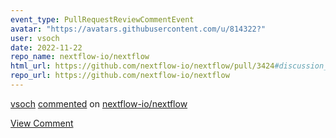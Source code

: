 ```yaml
---
event_type: PullRequestReviewCommentEvent
avatar: "https://avatars.githubusercontent.com/u/814322?"
user: vsoch
date: 2022-11-22
repo_name: nextflow-io/nextflow
html_url: https://github.com/nextflow-io/nextflow/pull/3424#discussion_r1029889089
repo_url: https://github.com/nextflow-io/nextflow
---
```


<a href='https://github.com/vsoch' target='_blank'>vsoch</a> <a href='https://github.com/nextflow-io/nextflow/pull/3424#discussion_r1029889089' target='_blank'>commented</a> on <a href='https://github.com/nextflow-io/nextflow' target='_blank'>nextflow-io/nextflow</a>

<a href='https://github.com/nextflow-io/nextflow/pull/3424#discussion_r1029889089' target='_blank'>View Comment</a>